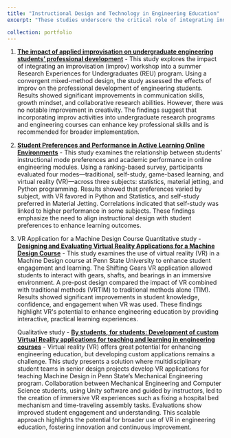 ```yaml
---
title: "Instructional Design and Technology in Engineering Education"
excerpt: "These studies underscore the critical role of integrating innovative instructional approaches to meet the evolving demands of engineering education. By fostering collaboration, leveraging technology, and aligning with student preferences, these approaches can lead to more effective and engaging learning environments for future engineers."

collection: portfolio
---
```



1. [**The impact of applied improvisation on undergraduate engineering students’ professional development**](https://mlee010.github.io/MinkyungLee/files/Xia24_improv.pdf) - This study explores the impact of integrating an improvisation (improv) workshop into a summer Research Experiences for Undergraduates (REU) program. Using a convergent mixed-method design, the study assessed the effects of improv on the professional development of engineering students. Results showed significant improvements in communication skills, growth mindset, and collaborative research abilities. However, there was no notable improvement in creativity. The findings suggest that incorporating improv activities into undergraduate research programs and engineering courses can enhance key professional skills and is recommended for broader implementation.

2. [**Student Preferences and Performance in Active Learning Online Environments**](https://mlee010.github.io/MinkyungLee/files/student-preferences-and-performance-in-active-learning-online-environments.pdf) - This study examines the relationship between students’ instructional mode preferences and academic performance in online engineering modules. Using a ranking-based survey, participants evaluated four modes—traditional, self-study, game-based learning, and virtual reality (VR)—across three subjects: statistics, material jetting, and Python programming. Results showed that preferences varied by subject, with VR favored in Python and Statistics, and self-study preferred in Material Jetting. Correlations indicated that self-study was linked to higher performance in some subjects. These findings emphasize the need to align instructional design with student preferences to enhance learning outcomes.

3. VR Application for a Machine Design Course
   Quantitative study - [**Designing and Evaluating Virtual Reality Applications for a Machine Design Course**](https://mlee010.github.io/MinkyungLee/files/designing-and-evaluating-virtual-reality-applications-for-a-machine-design-course) - This study examines the use of virtual reality (VR) in a Machine Design course at Penn State University to enhance student engagement and learning. The Shifting Gears VR application allowed students to interact with gears, shafts, and bearings in an immersive environment. A pre-post design compared the impact of VR combined with traditional methods (VRTIM) to traditional methods alone (TIM). Results showed significant improvements in student knowledge, confidence, and engagement when VR was used. These findings highlight VR's potential to enhance engineering education by providing interactive, practical learning experiences.

   Qualitative study - [**By students, for students: Development of custom Virtual Reality applications for teaching and learning in engineering courses**](https://mlee010.github.io/MinkyungLee/files/FIE_VR24.pdf) - Virtual reality (VR) offers great potential for enhancing engineering education, but developing custom applications remains a challenge. This study presents a solution where multidisciplinary student teams in senior design projects develop VR applications for teaching Machine Design in Penn State’s Mechanical Engineering program. Collaboration between Mechanical Engineering and Computer Science students, using Unity software and guided by instructors, led to the creation of immersive VR experiences such as fixing a hospital bed mechanism and time-traveling assembly tasks. Evaluations show improved student engagement and understanding. This scalable approach highlights the potential for broader use of VR in engineering education, fostering innovation and continuous improvement.


  

